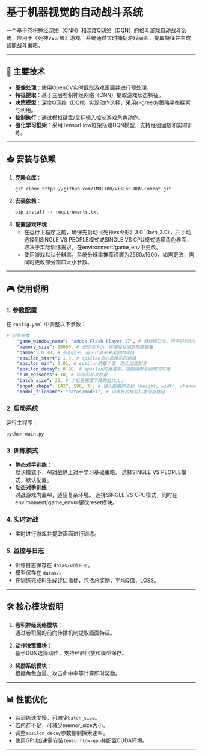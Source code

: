 # 基于机器视觉的自动战斗系统

一个基于卷积神经网络（CNN）和深度Q网络（DQN）的格斗游戏自动战斗系统，应用于《死神vs火影》游戏。系统通过实时捕捉游戏画面，提取特征并生成智能战斗策略。

---

## 🚀 主要技术
- **图像处理**：使用OpenCV实时截取游戏画面并进行预处理。
- **特征提取**：基于三层卷积神经网络（CNN）提取游戏状态特征。
- **决策模型**：深度Q网络（DQN）实现动作选择，采用ε-greedy策略平衡探索与利用。
- **控制执行**：通过模拟键盘/鼠标输入控制游戏角色动作。
- **强化学习框架**：采用TensorFlow框架搭建DQN模型，支持经验回放和实时训练。

---

## 📥 安装与依赖
1. **克隆仓库**：
   ```bash
   git clone https://github.com/IMD1100/Vision-DQN-Combat.git

2. **安装依赖**：
   ```bash
   pip install -r requirements.txt

3. **配置游戏环境**：
   - 在运行主程序之前，确保先启动《死神vs火影》3.0（bvn_3.0），并手动选择到SINGLE VS PEOPLE模式或SINGLE VS CPU模式选择角色界面，取决于实际训练需求，在environment/game_env中更改。
   - 使用游戏默认分辨率，系统分辨率推荐设置为2560x1600，如需更改，需同时更改部分窗口大小参数。

---

## 🎮 使用说明

### 1. 参数配置
在 `config.yaml` 中调整以下参数：
```yaml
# 训练参数
    "game_window_name": "Adobe Flash Player 17", # 游戏窗口名，用于识别游戏窗口
    "memory_size": 10000, # 记忆池大小，存储经验回放的数据量
    "gamma": 0.98, # 折扣因子，用于计算未来奖励的现值
    "epsilon_start": 1.0, # epsilon贪心策略的起始值
    "epsilon_min": 0.01, # epsilon的最小值，防止过度拟合
    "epsilon_decay": 0.98, # epsilon的衰减率，控制探索与利用的平衡
    "num_episodes": 10, # 训练的轮次数量
    "batch_size": 32, # 小批量梯度下降的批次大小
    "input_shape": (427, 596, 3), # 输入图像的形状 (height, width, channels)
    "model_filename": "datas/model", # 训练好的模型权重保存路径
```

### 2. 启动系统
运行主程序：
```bash
python main.py
```

### 3. 训练模式
- **静态对手训练**：  
  默认模式下，AI对战静止对手学习基础策略。
  选择SINGLE VS PEOPLE模式，默认配置。
- **动态对手训练**：  
  对战游戏内置AI，适应复杂环境。
  选择SINGLE VS CPU模式，同时在environment/game_env中更改reset模块。

### 4. 实时对战
- 实时进行游戏并提取画面进行训练。

### 5. 监控与日志
- 训练日志保存在 `datas/训练日志`。
- 模型保存在 `datas/`。
- 在训练完成时生成评估指标，包括总奖励，平均Q值，LOSS。

---

## 🛠️ 核心模块说明
1. **卷积神经网络模块**：  
   通过卷积层的前向传播机制提取画面特征。
   
2. **动作决策模块**：  
   基于DQN选择动作，支持经验回放和模型保存。

3. **奖励系统模块**：  
   根据角色血量、攻击命中率等计算即时奖励。

---

## 📊 性能优化
- 若训练速度慢，可减少`batch_size`。
- 若内存不足，可减少memor_size大小。
- 调整`epsilon_decay`参数控制探索速率。
- 使用GPU加速需安装`tensorflow-gpu`并配置CUDA环境。

---

